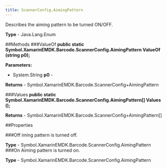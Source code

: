 ```yaml
---
title: ScannerConfig.AimingPattern
---
```

Describes the aiming pattern to be turned ON/OFF.

**Type** - Java.Lang.Enum

##Methods
###ValueOf
**public static Symbol.XamarinEMDK.Barcode.ScannerConfig.AimingPattern ValueOf (string p0);**



**Parameters:** 

* System.String **p0** - 

**Returns** - Symbol.XamarinEMDK.Barcode.ScannerConfig+AimingPattern

###Values
**public static Symbol.XamarinEMDK.Barcode.ScannerConfig.AimingPattern[] Values ();**




**Returns** - Symbol.XamarinEMDK.Barcode.ScannerConfig+AimingPattern[]

##Properties

###Off
iming pattern is turned off.

**Type** - Symbol.XamarinEMDK.Barcode.ScannerConfig.AimingPattern
###On
Aiming pattern is turned on.

**Type** - Symbol.XamarinEMDK.Barcode.ScannerConfig.AimingPattern


